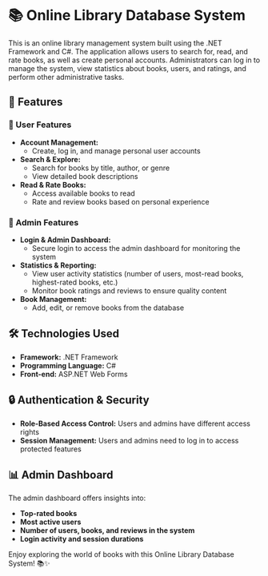 # 📚 Online Library Database System  
This is an online library management system built using the .NET Framework and C#. The application allows users to search for, read, and rate books, as well as create personal accounts. Administrators can log in to manage the system, view statistics about books, users, and ratings, and perform other administrative tasks.  



## 🚀 Features  

### 📖 User Features  
- **Account Management:**  
  - Create, log in, and manage personal user accounts  
- **Search & Explore:**  
  - Search for books by title, author, or genre  
  - View detailed book descriptions  
- **Read & Rate Books:**  
  - Access available books to read  
  - Rate and review books based on personal experience  

### 🔑 Admin Features  
- **Login & Admin Dashboard:**  
  - Secure login to access the admin dashboard for monitoring the system
- **Statistics & Reporting:**  
  - View user activity statistics (number of users, most-read books, highest-rated books, etc.) 
  - Monitor book ratings and reviews to ensure quality content  
- **Book Management:**  
  - Add, edit, or remove books from the database



## 🛠️ Technologies Used  
- **Framework:** .NET Framework  
- **Programming Language:** C#  
- **Front-end:** ASP.NET Web Forms



## 🔒 Authentication & Security  
- **Role-Based Access Control:** Users and admins have different access rights 
- **Session Management:** Users and admins need to log in to access protected features



## 📊 Admin Dashboard 
The admin dashboard offers insights into:  
- **Top-rated books**  
- **Most active users**  
- **Number of users, books, and reviews in the system**  
- **Login activity and session durations**


Enjoy exploring the world of books with this Online Library Database System! 📚✨
